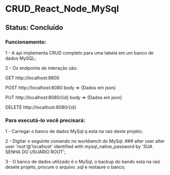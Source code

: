 # CRUD_React_Node_MySql

## Status: Concluído

### Funcionamento:
<p>1 - A api implementa CRUD completo para uma tabela em um banco de dados MySQL;</p>
<p>2 - Os endpoints de interação são: </p>
              <p> GET http://localhost:8800</p>
              <p> POST http://localhost:8080 body => {Dados em json}</p>
              <p> PUT http://localhost:8080/{id} body => {Dados em json}</p>
              <p> DELETE http://localhost:8080/{id}</p>
               

### Para executá-lo você precisará:
<p>1 - Carregar o banco de dados MySql q esta na raiz deste projeto;</p>
<p>2 - Digitar o seguinte comando no workbench do MySql:
  ### alter user alter user 'root'@'localhost' identified with mysql_native_password by 'SUA SENHA DO USUARIO ROOT'; </p>
<p>3 - O banco de dados utilizado é o MySql, o backup do bando esta na raiz desete projeto, procure o arquivo .sql e restaure o banco;</p>
